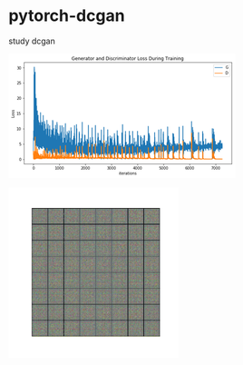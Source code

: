 # pytorch-dcgan
study dcgan

![01](https://github.com/KimHS0915/pytorch-dcgan/blob/master/img/loss.png)  

![GIF](https://github.com/KimHS0915/pytorch-dcgan/blob/master/img/dcgan_face.gif)
